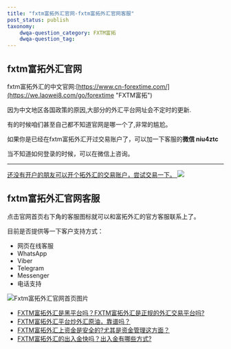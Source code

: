 ```yaml
---
title: "fxtm富拓外汇官网-fxtm富拓外汇官网客服"
post_status: publish
taxonomy:
    dwqa-question_category: FXTM富拓
    dwqa-question_tag:
---
```


## fxtm富拓外汇官网

fxtm富拓外汇的中文官网:[https://www.cn-forextime.com/](https://we.laowei8.com/go/forextime "FXTM富拓")

因为中文地区各国政策的原因,大部分的外汇平台网址会不定时的更新.

有的时候咱们甚至自己都不知道官网是哪一个了,非常的尴尬。

如果你是已经在fxtm富拓外汇开过交易账户了，可以加一下客服的**微信 niu4ztc**

当不知道如何登录的时候，可以在微信上咨询。

* * *

[还没有开户的朋友可以开个拓外汇的交易账户，尝试交易一下。 ![](https://we.laowei8.com/wp-content/uploads/2020/07/7004696118074e498cad92fc804ce7c6-4.gif)](https://we.laowei8.com/go/forextime "FXTM富拓") 

## fxtm富拓外汇官网客服

点击官网首页右下角的客服图标就可以和富拓外汇的官方客服联系上了。

目前是否提供等一下客户支持方式：

- 网页在线客服
- WhatsApp
- Viber
- Telegram
- Messenger
- 电话支持

![Fxtm富拓外汇官网首页图片](https://we.laowei8.com/wp-content/uploads/2020/07/ca643ea5113fd91ab99d714a13ab652d-2.jpg)

- [FXTM富拓外汇是黑平台吗？FXTM富拓外汇是正规的外汇交易平台吗?](https://we.laowei8.com/question/fxtm-black-platform)
- [FXTM富拓外汇平台炒外汇原油，靠谱吗？](https://we.laowei8.com/question/fxtm-forex-trading)
- [FXTM富拓外汇上资金是安全的?尤其是资金管理这方面？](https://we.laowei8.com/question/fxtm-safe)
- [FXTM富拓外汇的出入金快吗？出入金有哪些方式?](https://we.laowei8.com/question/fxtm-draw-money)
